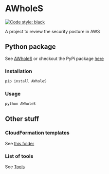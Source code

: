 # AWholeS

<!-- Badges here -->
[![Code style: black](https://img.shields.io/badge/code%20style-black-000000.svg)](https://github.com/psf/black)

<!-- Make sure this matches the description in pyproject.toml -->
A project to review the security posture in AWS

## Python package

See [AWholeS](AWholeS) or checkout the PyPi package [here](https://pypi.org/project/AWholeS/)


### Installation

```bash
pip install AWholeS
```

### Usage

```bash
python AWholeS
```

## Other stuff
### CloudFormation templates

See [this folder](cloudformation_templates)

### List of tools

See [Tools](docs/tools)
